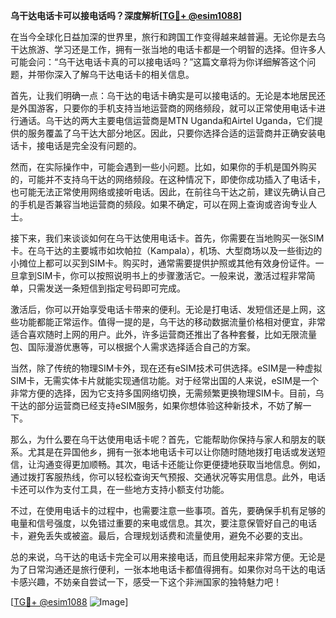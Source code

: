 **乌干达电话卡可以接电话吗？深度解析[[TG💪+ @esim1088](https://t.me/s/esim1088)]**

在当今全球化日益加深的世界里，旅行和跨国工作变得越来越普遍。无论你是去乌干达旅游、学习还是工作，拥有一张当地的电话卡都是一个明智的选择。但许多人可能会问：“乌干达电话卡真的可以接电话吗？”这篇文章将为你详细解答这个问题，并带你深入了解乌干达电话卡的相关信息。

首先，让我们明确一点：乌干达的电话卡确实是可以接电话的。无论是本地居民还是外国游客，只要你的手机支持当地运营商的网络频段，就可以正常使用电话卡进行通话。乌干达的两大主要电信运营商是MTN Uganda和Airtel Uganda，它们提供的服务覆盖了乌干达大部分地区。因此，只要你选择合适的运营商并正确安装电话卡，接电话是完全没有问题的。

然而，在实际操作中，可能会遇到一些小问题。比如，如果你的手机是国外购买的，可能并不支持乌干达的网络频段。在这种情况下，即使你成功插入了电话卡，也可能无法正常使用网络或接听电话。因此，在前往乌干达之前，建议先确认自己的手机是否兼容当地运营商的频段。如果不确定，可以在网上查询或咨询专业人士。

接下来，我们来谈谈如何在乌干达使用电话卡。首先，你需要在当地购买一张SIM卡。在乌干达的主要城市如坎帕拉（Kampala），机场、大型商场以及一些街边的小摊位上都可以买到SIM卡。购买时，通常需要提供护照或其他有效身份证件。一旦拿到SIM卡，你可以按照说明书上的步骤激活它。一般来说，激活过程非常简单，只需发送一条短信到指定号码即可完成。

激活后，你可以开始享受电话卡带来的便利。无论是打电话、发短信还是上网，这些功能都能正常运作。值得一提的是，乌干达的移动数据流量价格相对便宜，非常适合喜欢随时上网的用户。此外，许多运营商还推出了各种套餐，比如无限流量包、国际漫游优惠等，可以根据个人需求选择适合自己的方案。

当然，除了传统的物理SIM卡外，现在还有eSIM技术可供选择。eSIM是一种虚拟SIM卡，无需实体卡片就能实现通信功能。对于经常出国的人来说，eSIM是一个非常方便的选择，因为它支持多国网络切换，无需频繁更换物理SIM卡。目前，乌干达的部分运营商已经支持eSIM服务，如果你想体验这种新技术，不妨了解一下。

那么，为什么要在乌干达使用电话卡呢？首先，它能帮助你保持与家人和朋友的联系。尤其是在异国他乡，拥有一张本地电话卡可以让你随时随地拨打电话或发送短信，让沟通变得更加顺畅。其次，电话卡还能让你更便捷地获取当地信息。例如，通过拨打客服热线，你可以轻松查询天气预报、交通状况等实用信息。此外，电话卡还可以作为支付工具，在一些地方支持小额支付功能。

不过，在使用电话卡的过程中，也需要注意一些事项。首先，要确保手机有足够的电量和信号强度，以免错过重要的来电或信息。其次，要注意保管好自己的电话卡，避免丢失或被盗。最后，合理规划话费和流量使用，避免不必要的支出。

总的来说，乌干达的电话卡完全可以用来接电话，而且使用起来非常方便。无论是为了日常沟通还是旅行便利，一张本地电话卡都值得拥有。如果你对乌干达的电话卡感兴趣，不妨亲自尝试一下，感受一下这个非洲国家的独特魅力吧！

[[TG💪+ @esim1088](https://t.me/s/esim1088) ![Image](https://i.postimg.cc/4NQfJmqS/Snipaste-2025-05-13-00-14-12.png)]